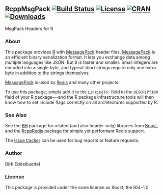 ## RcppMsgPack [![Build Status](https://travis-ci.org/eddelbuettel/rcppmsgpack.svg)](https://travis-ci.org/eddelbuettel/rcppmsgpack) [![License](https://img.shields.io/badge/license-BSL--1.0-brightgreen.svg?style=flat)](http://www.boost.org/users/license.html) [![CRAN](http://www.r-pkg.org/badges/version/RcppMsgPack)](http://cran.rstudio.com/package=RcppMsgPack) [![Downloads](http://cranlogs.r-pkg.org/badges/RcppMsgPack?color=brightgreen)](http://cran.rstudio.com/package=RcppMsgPack)

MsgPack Headers for R

### About

This package provides [R](http://www.r-project.org) with
[MessagePack](http://msgpack.org/) header files.  [MessagePack](http://msgpack.org/) is an
efficient binary serialization format.  It lets you exchange data among multiple languages
like JSON. But it is faster and smaller. Small integers are encoded into a single byte,
and typical short strings require only one extra byte in addition to the strings
themselves.

[MessagePack](http://msgpack.org/) is used by [Redis](http://redis.io) and many other projects.

To use this package, simply add it to the `LinkingTo:` field in the `DESCRIPTION` field of
your R package---and the R package infrastructure tools will then know how to set include
flags correctly on all architectures supported by R.


### See Also

See the [BH](http://dirk.eddelbuettel.com/code/bh.html) package for related (and also
header-only) libraries from [Boost](http://www.boost.org/), and the
[RcppRedis](http://dirk.eddelbuettel.com/code/rcppredis.html) package for simple yet performant
Redis support.

The [issue tracker](https://github.com/eddelbuettel/rcppmsgpack/issues)
can be used for bug reports or feature requests.

### Author 

Dirk Eddelbuettel

### License

This package is provided under the same license as Boost, the BSL-1.0
